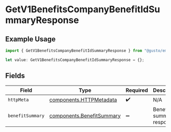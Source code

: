 # GetV1BenefitsCompanyBenefitIdSummaryResponse

## Example Usage

```typescript
import { GetV1BenefitsCompanyBenefitIdSummaryResponse } from "@gusto/embedded-api/models/operations/getv1benefitscompanybenefitidsummary.js";

let value: GetV1BenefitsCompanyBenefitIdSummaryResponse = {};
```

## Fields

| Field                                                                  | Type                                                                   | Required                                                               | Description                                                            |
| ---------------------------------------------------------------------- | ---------------------------------------------------------------------- | ---------------------------------------------------------------------- | ---------------------------------------------------------------------- |
| `httpMeta`                                                             | [components.HTTPMetadata](../../models/components/httpmetadata.md)     | :heavy_check_mark:                                                     | N/A                                                                    |
| `benefitSummary`                                                       | [components.BenefitSummary](../../models/components/benefitsummary.md) | :heavy_minus_sign:                                                     | Benefit summary response                                               |